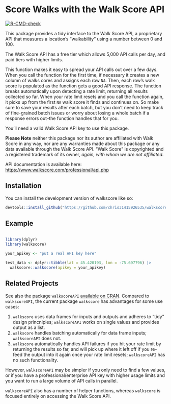
<!-- README.md is generated from README.Rmd. Please edit that file -->

# Score Walks with the Walk Score API

<!-- badges: start -->

[![R-CMD-check](https://github.com/chris31415926535/walkscore/actions/workflows/R-CMD-check.yaml/badge.svg)](https://github.com/chris31415926535/walkscore/actions/workflows/R-CMD-check.yaml)
<!-- badges: end -->

This package provides a tidy interface to the Walk Score API, a
proprietary API that measures a location’s “walkability” using a number
between 0 and 100.

The Walk Score API has a free tier which allows 5,000 API calls per day,
and paid tiers with higher limits.

This function makes it easy to spread your API calls out over a few
days. When you call the function for the first time, if necessary it
creates a new column of walks cores and assigns each row `NA`. Then,
each row’s walk score is populated as the function gets a good API
response. The function breaks automatically upon detecting a rate limit,
returning all results collected so far. When your rate limit resets and
you call the function again, it picks up from the first `NA` walk score
it finds and continues on. So make sure to save your results after each
batch, but you don’t need to keep track of fine-grained batch issues or
worry about losing a whole batch if a response errors out–the function
handles that for you.

You’ll need a valid Walk Score API key to use this package.

**Please Note** neither this package nor its author are affiliated with
Walk Score in any way, nor are any warranties made about this package or
any data available through the Walk Score API. “Walk Score” is
copyrighted and a registered trademark of its owner, *again, with whom
we are not affiliated*.

API documentation is available here:
<https://www.walkscore.com/professional/api.php>

## Installation

You can install the development version of walkscore like so:

``` r
devtools::install_github("https://github.com/chris31415926535/walkscore")
```

## Example

``` r

library(dplyr)
library(walkscore)

your_apikey <- "put a real API key here"

test_data <- dplyr::tibble(lat = 45.420193, lon = -75.697796) |>
  walkscore::walkscore(apikey = your_apikey)
```

## Related Projects

See also the package `walkscoreAPI` [available on
CRAN](https://cran.r-project.org/package=walkscoreAPI). Compared to
`walkscoreAPI`, the current package `walkscore` has advantages for some
use cases:

1.  `walkscore` uses data frames for inputs and outputs and adheres to
    “tidy” design princniples; `walkscoreAPI` works on single values and
    provides output as a list.
2.  `walkscore` handles batching automatically for data frame inputs;
    `walkscoreAPI` does not.
3.  `walkscore` automatically handles API failures if you hit your rate
    limit by returning the results so far, and will pick up where it
    left off if you re-feed the output into it again once your rate
    limit resets; `walkscoreAPI` has no such functionality.

However, `walkscoreAPI` may be simpler if you only need to find a few
values, or if you have a professional/enterprise API key with higher
usage limits and you want to run a large volume of API calls in
parallel.

`walkscoreAPI` also has a number of helper functions, whereas
`walkscore` is focused entirely on accessing the Walk Score API.
